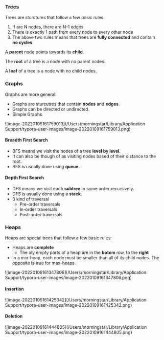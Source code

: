

### Trees

Trees are sturctures that follow a few basic rules

1. If are N nodes, there are N-1 edges
2. There is exactly 1 path from every node to every other node
3. The above two rules means that trees are **fully connected** and contain **no cycles**

A **parent** node points towards its **child**.

The **root** of a tree is a node with no parent nodes.

A **leaf** of a tree is a node with no child nodes.



### Graphs

Graphs are more general.

* Graphs are sturcutres that contain **nodes** and **edges**.
* Graphs can be directed or undirected.
* Simple Graphs

![image-20220109161759013](/Users/morningstar/Library/Application Support/typora-user-images/image-20220109161759013.png)



#### Breadth First Search

* BFS means we visit the nodes of a tree **level by level**.
* It can also be though of as visiting nodes based of their distance to the root.
* BFS is usually done using **queue.**

#### Depth First Search

* DFS means we visit each **subtree** in some order recursively.
* DFS is usually done using a **stack**.
* 3 kind of traversal
  * Pre-order traversals
  * In-order traversals
  * Post-order traversals



### Heaps

Heaps are special trees that follow a few basic rules:

* Heaps are **complete**
  * The oly empty parts of a heap are in the **botom** row, to the **right**
* In a min-heap, each node must be smaller than all of its child nodes. The opposite is true for max-heaps.

![image-20220109161347806](/Users/morningstar/Library/Application Support/typora-user-images/image-20220109161347806.png)

#### Insertion

![image-20220109161425342](/Users/morningstar/Library/Application Support/typora-user-images/image-20220109161425342.png)

#### Deletion

![image-20220109161444805](/Users/morningstar/Library/Application Support/typora-user-images/image-20220109161444805.png)